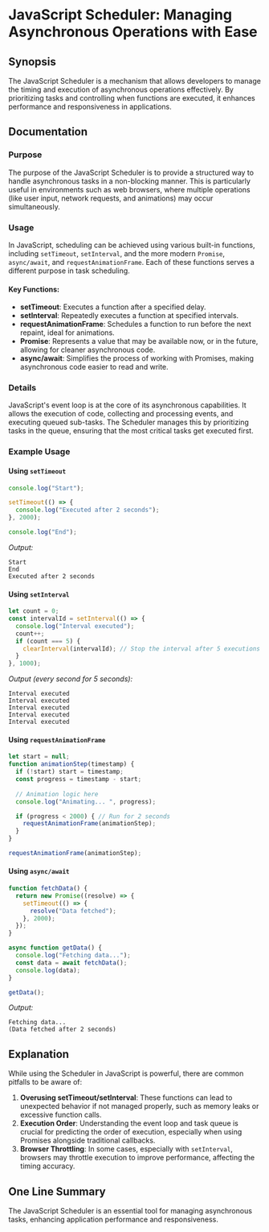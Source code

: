 <!--
Meta Description: # JavaScript Scheduler: Managing Asynchronous Operations with Ease ## Synopsis The JavaScript Scheduler is a mechanism that allows developers to manag...
Meta Keywords: javascript, executed, asynchronous, using, function
-->

# JavaScript Scheduler: Managing Asynchronous Operations with Ease

## Synopsis
The JavaScript Scheduler is a mechanism that allows developers to manage the timing and execution of asynchronous operations effectively. By prioritizing tasks and controlling when functions are executed, it enhances performance and responsiveness in applications.

## Documentation

### Purpose
The purpose of the JavaScript Scheduler is to provide a structured way to handle asynchronous tasks in a non-blocking manner. This is particularly useful in environments such as web browsers, where multiple operations (like user input, network requests, and animations) may occur simultaneously.

### Usage
In JavaScript, scheduling can be achieved using various built-in functions, including `setTimeout`, `setInterval`, and the more modern `Promise`, `async/await`, and `requestAnimationFrame`. Each of these functions serves a different purpose in task scheduling.

#### Key Functions:
- **setTimeout**: Executes a function after a specified delay.
- **setInterval**: Repeatedly executes a function at specified intervals.
- **requestAnimationFrame**: Schedules a function to run before the next repaint, ideal for animations.
- **Promise**: Represents a value that may be available now, or in the future, allowing for cleaner asynchronous code.
- **async/await**: Simplifies the process of working with Promises, making asynchronous code easier to read and write.

### Details
JavaScript's event loop is at the core of its asynchronous capabilities. It allows the execution of code, collecting and processing events, and executing queued sub-tasks. The Scheduler manages this by prioritizing tasks in the queue, ensuring that the most critical tasks get executed first.

### Example Usage

#### Using `setTimeout`
```javascript
console.log("Start");

setTimeout(() => {
  console.log("Executed after 2 seconds");
}, 2000);

console.log("End");
```
*Output:*
```
Start
End
Executed after 2 seconds
```

#### Using `setInterval`
```javascript
let count = 0;
const intervalId = setInterval(() => {
  console.log("Interval executed");
  count++;
  if (count === 5) {
    clearInterval(intervalId); // Stop the interval after 5 executions
  }
}, 1000);
```
*Output (every second for 5 seconds):*
```
Interval executed
Interval executed
Interval executed
Interval executed
Interval executed
```

#### Using `requestAnimationFrame`
```javascript
let start = null;
function animationStep(timestamp) {
  if (!start) start = timestamp;
  const progress = timestamp - start;
  
  // Animation logic here
  console.log("Animating... ", progress);

  if (progress < 2000) { // Run for 2 seconds
    requestAnimationFrame(animationStep);
  }
}

requestAnimationFrame(animationStep);
```

#### Using `async/await`
```javascript
function fetchData() {
  return new Promise((resolve) => {
    setTimeout(() => {
      resolve("Data fetched");
    }, 2000);
  });
}

async function getData() {
  console.log("Fetching data...");
  const data = await fetchData();
  console.log(data);
}

getData();
```
*Output:*
```
Fetching data...
(Data fetched after 2 seconds)
```

## Explanation
While using the Scheduler in JavaScript is powerful, there are common pitfalls to be aware of:

1. **Overusing setTimeout/setInterval**: These functions can lead to unexpected behavior if not managed properly, such as memory leaks or excessive function calls.
2. **Execution Order**: Understanding the event loop and task queue is crucial for predicting the order of execution, especially when using Promises alongside traditional callbacks.
3. **Browser Throttling**: In some cases, especially with `setInterval`, browsers may throttle execution to improve performance, affecting the timing accuracy.

## One Line Summary
The JavaScript Scheduler is an essential tool for managing asynchronous tasks, enhancing application performance and responsiveness.
